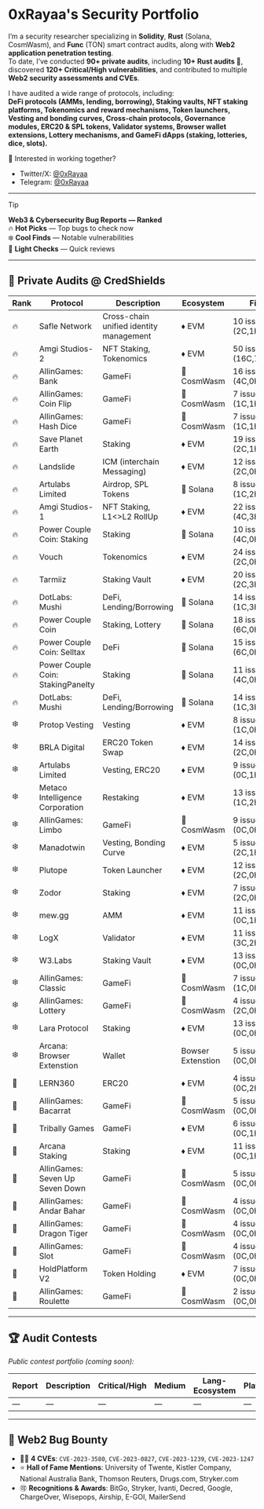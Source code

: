 # 0xRayaa's Security Portfolio

I’m a security researcher specializing in **Solidity**, **Rust** (Solana, CosmWasm), and **Func** (TON) smart contract audits, along with **Web2 application penetration testing**.  
To date, I’ve conducted **90+ private audits**, including **10+ Rust audits 🦀**, discovered **120+ Critical/High vulnerabilities**, and contributed to multiple **Web2 security assessments and CVEs**.

I have audited a wide range of protocols, including:  
**DeFi protocols (AMMs, lending, borrowing), Staking vaults, NFT staking platforms, Tokenomics and reward mechanisms, Token launchers, Vesting and bonding curves, Cross-chain protocols, Governance modules, ERC20 & SPL tokens, Validator systems, Browser wallet extensions, Lottery mechanisms, and GameFi dApps (staking, lotteries, dice, slots).**

📩 Interested in working together?  
- Twitter/X: [@0xRayaa](https://x.com/OxRayaa)  
- Telegram: [@0xRayaa](https://t.me/OxRayaa)  

---

> [!TIP]  
> **Web3 & Cybersecurity Bug Reports — Ranked**  
> 🔥 **Hot Picks** — Top bugs to check now  
> ❄️ **Cool Finds** — Notable vulnerabilities  
> 💨 **Light Checks** — Quick reviews  

---

## 🔐 Private Audits @ CredShields

| Rank | Protocol | Description | Ecosystem | Findings | Report |
|------|----------|-------------|-----------|----------|--------|
| 🔥 | Safle Network | Cross-chain unified identity management | ♦ EVM | 10 issues (2C,1H,3M,5L) | [📄](https://github.com/Credshields/audit-reports/blob/master/Safle_Final_Audit_Report.pdf) |
| 🔥 | Amgi Studios-2 | NFT Staking, Tokenomics | ♦ EVM | 50 issues (16C,7H,7M,20L) | Soon |
| 🔥 | AllinGames: Bank | GameFi | 🦀 CosmWasm | 16 issues (4C,0H,5M,7L) | [📄](https://github.com/Credshields/audit-reports/blob/master/AllInGames_Bank_Final_Audit_Report.pdf) |
| 🔥 | AllinGames: Coin Flip | GameFi | 🦀 CosmWasm | 7 issues (1C,1H,0M,5L) | [📄](https://github.com/Credshields/audit-reports/blob/master/AllInGames_Coin_Flip_Final_Audit_Report.pdf) |
| 🔥 | AllinGames: Hash Dice | GameFi | 🦀 CosmWasm | 7 issues (1C,1H,0M,5L) | [📄](https://github.com/Credshields/audit-reports/blob/master/AllInGames_Hash_Dice_Final_Audit_Report.pdf) |
| 🔥 | Save Planet Earth | Staking | ♦ EVM | 19 issues (2C,1H,2M,7L) | [📄](https://github.com/Credshields/audit-reports/blob/master/SPE_Smart_Contract_Final_Audit_Report.pdf) |
| 🔥 | Landslide | ICM (interchain Messaging) | ♦ EVM | 12 issues (2C,0H,5M,5L) | 🔒|
| 🔥 | Artulabs Limited | Airdrop, SPL Tokens | 🦀 Solana | 8 issues (1C,2H,3M,1L) | [📄](https://github.com/Credshields/audit-reports/blob/master/Artu_Rust_Final_Audit_Report.pdf) |
| 🔥 | Amgi Studios-1 | NFT Staking, L1<>L2 RollUp | ♦ EVM | 22 issues (4C,3H,2M,13L) | Soon |
| 🔥 | Power Couple Coin: Staking | Staking | 🦀 Solana | 10 issues (4C,0H,2M,4L) | Soon |
| 🔥 | Vouch | Tokenomics | ♦ EVM | 24 issues (2C,0H,5M,17L) | [📄](https://github.com/Credshields/audit-reports/blob/master/Vouch_Token_and_Distribution_Final_Audit_Report.pdf) |
| 🔥 | Tarmiiz | Staking Vault | ♦ EVM | 20 issues (2C,3H,4M,11L) | Soon |
| 🔥 | DotLabs: Mushi | DeFi, Lending/Borrowing | 🦀 Solana | 14 issues (1C,3H,4M,6L) | [📄](https://github.com/Credshields/audit-reports/blob/master/Mushi_V2_0_Final_Audit_Report.pdf) |
| 🔥 | Power Couple Coin | Staking, Lottery | 🦀 Solana | 18 issues (6C,0H,3M,5L) | [📄](https://github.com/Credshields/audit-reports/blob/master/Lottery_Contracts_Final_Audit_Report.pdf) |
| 🔥 | Power Couple Coin: Selltax | DeFi | 🦀 Solana | 15 issues (6C,0H,3M,6L) | Soon |
| 🔥 | Power Couple Coin: StakingPanelty | Staking | 🦀 Solana | 11 issues (4C,0H,1M,6L) | Soon |
| 🔥 | DotLabs: Mushi | DeFi, Lending/Borrowing | 🦀 Solana | 14 issues (1C,3H,4M,6L) | [📄](https://github.com/Credshields/audit-reports/blob/master/Mushi_V2_0_Final_Audit_Report.pdf) |
| ❄️ | Protop Vesting | Vesting | ♦ EVM | 8 issues (1C,0H,0M,7L) | [📄](https://github.com/Credshields/audit-reports/blob/master/Protop_Vesting_Contracts_Final_Audit_Report.pdf) |
| ❄️ | BRLA Digital | ERC20 Token Swap | ♦ EVM | 14 issues (2C,0H,3M,9L) | [📄](https://github.com/Credshields/audit-reports/blob/master/BRLA_Final_Audit_Report.pdf) |
| ❄️ | Artulabs Limited | 	Vesting, ERC20 | ♦ EVM | 9 issues (0C,1H,2M,5L) | [📄](https://github.com/Credshields/audit-reports/blob/master/Artu_Solidity_Final_Audit_Report.pdf) |
| ❄️ | Metaco Intelligence Corporation | Restaking | ♦ EVM | 13 issues (1C,2H,3M,7L) | [📄](http://github.com/Credshields/audit-reports/blob/master/Zoth_Final_Audit_Report.pdf) |
| ❄️ | AllinGames: Limbo | GameFi | 🦀 CosmWasm | 9 issues (0C,0H,2M,7L) | [📄](https://github.com/Credshields/audit-reports/blob/master/AllInGames_Limbo_Final_Audit_Report.pdf) |
| ❄️ | Manadotwin | Vesting, Bonding Curve | ♦ EVM | 5 issues (2C,1H,2M,0L) | [📄](https://github.com/Credshields/audit-reports/blob/master/Manadotwin_Final_Audit_Report.pdf) |
| ❄️ | Plutope | Token Launcher | ♦ EVM | 12 issues (2C,0H,5M,5L) | [📄](https://github.com/Credshields/audit-reports/blob/master/Plutope_Final_Audit_Report.pdf) |
| ❄️ | Zodor | Staking | ♦ EVM | 7 issues (2C,0H,1M,4L) | [📄](https://github.com/Credshields/audit-reports/blob/master/Zodor_Staking_Final_Audit_Report.pdf) |
| ❄️ | mew.gg | AMM | ♦ EVM | 11 issues (0C,1H,0M,10L) | [📄](https://github.com/Credshields/audit-reports/blob/master/mew.gg_Contracts_Final_Audit_Report.pdf) |
| ❄️ | LogX | Validator | ♦ EVM | 11 issues (3C,2H,2M,4L) | [📄](https://github.com/Credshields/audit-reports/blob/master/LogX_Token_Final_Report.pdf) |
| ❄️ | W3.Labs | Staking Vault | ♦ EVM | 13 issues (0C,0H,4M,9L) | [📄](https://github.com/Credshields/audit-reports/blob/master/W3.labs_Final_Audit_Report.pdf) |
| ❄️ | AllinGames: Classic | GameFi | 🦀 CosmWasm | 7 issues (1C,0H,1M,5L) | [📄](https://github.com/Credshields/audit-reports/blob/master/AllInGames_Classic_Dice_Final_Audit_Report.pdf) |
| ❄️ | AllinGames: Lottery | GameFi | 🦀 CosmWasm | 4 issues (2C,0H,1M,1L) | [📄](https://github.com/Credshields/audit-reports/blob/master/AllInGames_Lottery_Final_Audit_Report.pdf) |
| ❄️ | Lara Protocol | Staking | ♦ EVM | 13 issues (0C,0H,5M,8L) | [📄](https://github.com/Credshields/audit-reports/blob/master/Lara_Liquid_Staking_Final_Audit_Report.pdf) |
| ❄️ | Arcana: Browser Extenstion | Wallet | Bowser Extenstion | 5 issues (0C,0H,1M,4L) | [📄](https://github.com/Credshields/audit-reports/blob/master/Arcana_Wallet_Final_Audit_Report.pdf) |
| 💨 | LERN360 | ERC20 | ♦ EVM | 4 issues (0C,2H,0M,2L) | [📄](https://github.com/Credshields/audit-reports/blob/master/LERNToken_Final_Audit_Report.pdf) |
| 💨 | AllinGames: Bacarrat | GameFi | 🦀 CosmWasm | 5 issues (0C,0H,1M,4L) | [📄](https://github.com/Credshields/audit-reports/blob/master/AllInGames_Baccarat_Final_Audit_Report.pdf) |
| 💨 | Tribally Games | GameFi | ♦ EVM | 6 issues (0C,1H,0M,5L) | [📄](https://github.com/Credshields/audit-reports/blob/master/Tribally_Games_Final_Audit_Report.pdf) |
| 💨 | Arcana Staking | Staking | ♦ EVM | 11 issues (0C,1H,0M,10L) | [📄](https://github.com/Credshields/audit-reports/blob/master/Arcana_Staking_Contract_Final_Audit_Report.pdf) |
| 💨 | AllinGames: Seven Up Seven Down | GameFi | 🦀 CosmWasm | 5 issues (0C,0H,0M,5L) | [📄](https://github.com/Credshields/audit-reports/blob/master/AllInGames_Seven_Up_Seven_Down_Final_Audit_Report.pdf) |
| 💨 | AllinGames: Andar Bahar | GameFi | 🦀 CosmWasm | 4 issues (0C,0H,0M,4L) | [📄](https://github.com/Credshields/audit-reports/blob/master/AllInGames_Andar_Bahar_Final_Audit_Report.pdf) |
| 💨 | AllinGames: Dragon Tiger | GameFi | 🦀 CosmWasm | 4 issues (0C,0H,0M,4L) | [📄](https://github.com/Credshields/audit-reports/blob/master/AllInGames_Dragon_Tiger_Final_Audit_Report.pdf) |
| 💨 | AllinGames: Slot | GameFi | 🦀 CosmWasm | 4 issues (0C,0H,0M,4L) | [📄](https://github.com/Credshields/audit-reports/blob/master/AllInGames_Slots_Final_Audit_Report.pdf) |
| 💨 | HoldPlatform V2 | Token Holding | ♦ EVM | 7 issues (0C,0H,3M,4L) | [📄](https://github.com/Credshields/audit-reports/blob/master/HoldPlatform_Final_Audit_Report.pdf) |
| 💨 | AllinGames: Roulette | GameFi | 🦀 CosmWasm | 2 issues (0C,0H,0M,2L) | [📄](https://github.com/Credshields/audit-reports/blob/master/AllInGames_Roulette_Final_Audit_Report.pdf) |

---

## 🏆 Audit Contests

_Public contest portfolio (coming soon):_

| Report | Description | Critical/High | Medium | Lang-Ecosystem | Platform |
|--------|-------------|---------------|--------|----------------|----------|
| — | — | — | — | — | — |

---

## 🔐 Web2 Bug Bounty

- 🐦‍🔥 **4 CVEs**: `CVE-2023-3580`, `CVE-2023-0827`, `CVE-2023-1239`, `CVE-2023-1247`  
- ⭐ **Hall of Fame Mentions**: University of Twente, Kistler Company, National Australia Bank, Thomson Reuters, Drugs.com, Stryker.com  
- 🉑 **Recognitions & Awards**: BitGo, Stryker, Ivanti, Decred, Google, ChargeOver, Wisepops, Airship, E-GOI, MailerSend  
